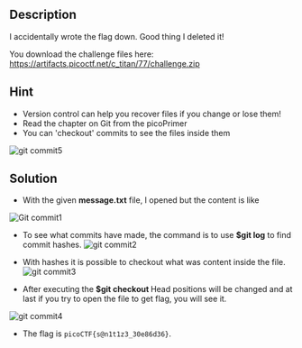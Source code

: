 ## Description
I accidentally wrote the flag down. Good thing I deleted it!

You download the challenge files here: https://artifacts.picoctf.net/c_titan/77/challenge.zip

## Hint

  - Version control can help you recover files if you change or lose them!
  - Read the chapter on Git from the picoPrimer
  - You can 'checkout' commits to see the files inside them

![git commit5](https://github.com/user-attachments/assets/56868fa5-b9d5-4557-abcf-ae3ac91a66ff)

## Solution

  - With the given **message.txt** file, I opened but the content is like
    
![Git commit1](https://github.com/user-attachments/assets/59b744e4-03d6-4211-bb49-6637406dcea5)

  -  To see what commits have made, the command is to use **$git log** to find commit hashes.
![git commit2](https://github.com/user-attachments/assets/caa7d254-9d28-4dc5-b19b-75bdf4096558)
  -  With hashes it is possible to checkout what was content inside the file. 
![git commit3](https://github.com/user-attachments/assets/bafb0b68-02e0-45d9-8def-cefcfffd1577)

  - After executing the **$git checkout <hash>** Head positions will be changed and at last if you try to open the file to get flag, you will see it.

![git commit4](https://github.com/user-attachments/assets/e305e360-edd1-4d87-aa42-825746c0a580)

  - The flag is `picoCTF{s@n1t1z3_30e86d36}`.
